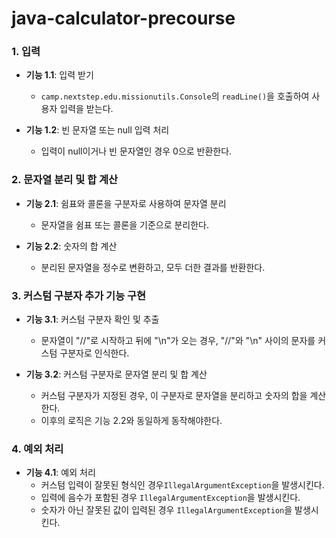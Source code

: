 # java-calculator-precourse

### 1. 입력

- **기능 1.1**: 입력 받기
  - `camp.nextstep.edu.missionutils.Console`의 `readLine()`을 호출하여 사용자 입력을 받는다.
  
- **기능 1.2**: 빈 문자열 또는 null 입력 처리
  - 입력이 null이거나 빈 문자열인 경우 0으로 반환한다.

### 2. 문자열 분리 및 합 계산

- **기능 2.1**: 쉼표와 콜론을 구분자로 사용하여 문자열 분리
  - 문자열을 쉼표 또는 콜론을 기준으로 분리한다.
  
- **기능 2.2**: 숫자의 합 계산
  - 분리된 문자열을 정수로 변환하고, 모두 더한 결과를 반환한다.

### 3. 커스텀 구분자 추가 기능 구현

- **기능 3.1**: 커스텀 구분자 확인 및 추출
  - 문자열이 "//"로 시작하고 뒤에 "\n"가 오는 경우, "//"와 "\n" 사이의 문자를 커스텀 구분자로 인식한다.
  
- **기능 3.2**: 커스텀 구분자로 문자열 분리 및 합 계산
  - 커스텀 구분자가 지정된 경우, 이 구분자로 문자열을 분리하고 숫자의 합을 계산한다.
  - 이후의 로직은 기능 2.2와 동일하게 동작해야한다.

### 4. 예외 처리
- **기능 4.1**: 예외 처리
  - 커스텀 입력이 잘못된 형식인 경우`IllegalArgumentException`을 발생시킨다.
  - 입력에 음수가 포함된 경우 `IllegalArgumentException`을 발생시킨다.
  - 숫자가 아닌 잘못된 값이 입력된 경우 `IllegalArgumentException`을 발생시킨다.
